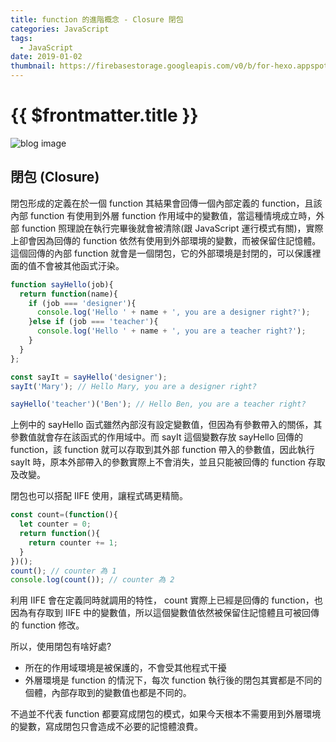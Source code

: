 ```yaml
---
title: function 的進階概念 - Closure 閉包
categories: JavaScript
tags:
  - JavaScript
date: 2019-01-02
thumbnail: https://firebasestorage.googleapis.com/v0/b/for-hexo.appspot.com/o/20180319-js-about-javascript.jpg?alt=media&token=68f6351d-34bc-45bf-ae3f-9671da27b39d
---
```


# {{ $frontmatter.title }}

![blog image](https://firebasestorage.googleapis.com/v0/b/for-hexo.appspot.com/o/20180319-js-about-javascript.jpg?alt=media&token=68f6351d-34bc-45bf-ae3f-9671da27b39d "這個朋友必交! 關於 JavaScript 的眉眉角角")

## 閉包 (Closure)

閉包形成的定義在於一個 function 其結果會回傳一個內部定義的 function，且該內部 function 有使用到外層 function 作用域中的變數值，當這種情境成立時，外部 function 照理說在執行完畢後就會被清除(跟 JavaScript 運行模式有關)，實際上卻會因為回傳的 function 依然有使用到外部環境的變數，而被保留住記憶體。這個回傳的內部 function 就會是一個閉包，它的外部環境是封閉的，可以保護裡面的值不會被其他函式汙染。
```js
function sayHello(job){
  return function(name){
    if (job === 'designer'){
      console.log('Hello ' + name + ', you are a designer right?');
    }else if (job === 'teacher'){
      console.log('Hello ' + name + ', you are a teacher right?');
    }
  }
};

const sayIt = sayHello('designer');
sayIt('Mary'); // Hello Mary, you are a designer right?

sayHello('teacher')('Ben'); // Hello Ben, you are a teacher right?
```
上例中的 sayHello 函式雖然內部沒有設定變數值，但因為有參數帶入的關係，其參數值就會存在該函式的作用域中。而 sayIt 這個變數存放 sayHello 回傳的 function，該 function 就可以存取到其外部 function 帶入的參數值，因此執行 sayIt 時，原本外部帶入的參數實際上不會消失，並且只能被回傳的 function 存取及改變。

閉包也可以搭配 IIFE 使用，讓程式碼更精簡。
```js
const count=(function(){
  let counter = 0;
  return function(){
    return counter += 1;
  }
})();
count(); // counter 為 1
console.log(count()); // counter 為 2
```
利用 IIFE 會在定義同時就調用的特性， count 實際上已經是回傳的 function，也因為有存取到 IIFE 中的變數值，所以這個變數值依然被保留住記憶體且可被回傳的 function 修改。

所以，使用閉包有啥好處?
- 所在的作用域環境是被保護的，不會受其他程式干擾
- 外層環境是 function 的情況下，每次 function 執行後的閉包其實都是不同的個體，內部存取到的變數值也都是不同的。

不過並不代表 function 都要寫成閉包的模式，如果今天根本不需要用到外層環境的變數，寫成閉包只會造成不必要的記憶體浪費。